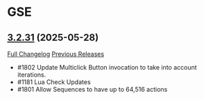 # GSE

## [3.2.31](https://github.com/TimothyLuke/GSE-Advanced-Macro-Compiler/tree/3.2.31) (2025-05-28)
[Full Changelog](https://github.com/TimothyLuke/GSE-Advanced-Macro-Compiler/compare/3.2.30...3.2.31) [Previous Releases](https://github.com/TimothyLuke/GSE-Advanced-Macro-Compiler/releases)

- #1802 Update Multiclick Button invocation to take into account iterations.  
- #1181 Lua Check Updates  
- #1801 Allow Sequences to have up to 64,516 actions  

